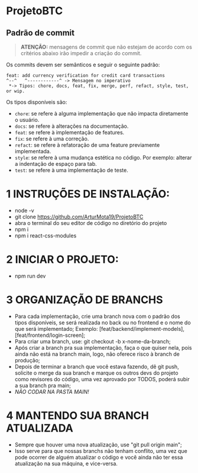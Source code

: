 # ProjetoBTC #

## Padrão de commit

> **ATENÇÃO:** mensagens de commit que não estejam de acordo com os critérios abaixo irão impedir a criação do commit.

Os commits devem ser semânticos e seguir o seguinte padrão:

```
feat: add currency verification for credit card transactions
^--^   ^------------^ -> Mensagem no imperativo
 *-> Tipos: chore, docs, feat, fix, merge, perf, refact, style, test, or wip.
```

Os tipos disponíveis são:

- `chore`: se refere à alguma implementação que não impacta diretamente o usuário.
- `docs`: se refere à alterações na documentação.
- `feat`: se refere à implementação de features.
- `fix`: se refere à uma correção.
- `refact`: se refere à refatoração de uma feature previamente implementada.
- `style`: se refere à uma mudança estética no código. Por exemplo: alterar a indentação de espaço para tab.
- `test`: se refere à uma implementação de teste.
##


# 1 INSTRUÇÕES DE INSTALAÇÃO:
- node -v
- git clone https://github.com/ArturMota19/ProjetoBTC
- abra o terminal do seu editor de código no diretório do projeto
- npm i
- npm i react-css-modules

# 2 INICIAR O PROJETO:
- npm run dev

# 3 ORGANIZAÇÃO DE BRANCHS
- Para cada implementação, crie uma branch nova com o padrão dos tipos disponíveis, se será realizada no back ou no frontend e o nome do que será implementado;
  Exemplo: [feat/backend/implement-models], [feat/frontend/login-screen];
- Para criar uma branch, use: git checkout -b x-nome-da-branch;
- Após criar a branch pra sua implementação, faça o que quiser nela, pois ainda não está na branch main, logo, não
  oferece risco à branch de produção;
- Depois de terminar a branch que você estava fazendo, dê git push, solicite o merge da sua branch e marque os outros devs do projeto como revisores do código, uma vez aprovado por TODOS, poderá subir a sua branch pra main;
- *NÃO CODAR NA PASTA MAIN!*

# 4 MANTENDO SUA BRANCH ATUALIZADA
- Sempre que houver uma nova atualização, use "git pull origin main";
- Isso serve para que nossas branchs não tenham conflito, uma vez que pode ocorrer de alguém atualizar o código e
  você ainda não ter essa atualização na sua máquina, e vice-versa.
